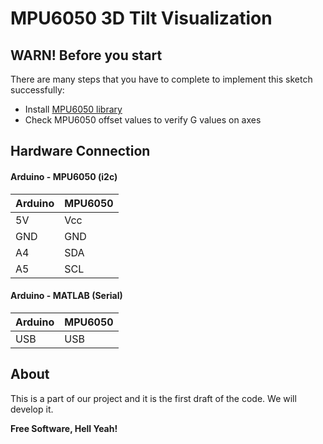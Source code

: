 # MPU6050 3D Tilt Visualization
## WARN! Before you start

There are many steps that you have to complete to implement this sketch successfully:
  - Install [MPU6050 library]
  - Check MPU6050 offset values to verify G values on axes

## Hardware Connection
#### Arduino - MPU6050 (i2c)

| Arduino | MPU6050 |
| ------ | ------ |
| 5V | Vcc |
| GND | GND |
| A4 | SDA |
| A5 | SCL |

#### Arduino - MATLAB (Serial)

| Arduino | MPU6050 |
| ------ | ------ |
| USB | USB |

About
----
This is a part of our project and it is the first draft of the code. We will develop it.


**Free Software, Hell Yeah!**

[MPU6050 library]: <https://github.com/jrowberg/i2cdevlib/tree/master/Arduino/MPU6050>